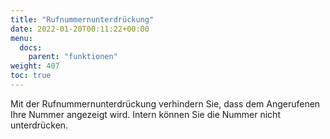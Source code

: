 ```yaml
---
title: "Rufnummernunterdrückung"
date: 2022-01-20T00:11:22+00:00
menu:
  docs:
    parent: "funktionen"
weight: 407
toc: true
---
```


Mit der Rufnummernunterdrückung verhindern Sie, dass dem Angerufenen Ihre Nummer angezeigt wird. Intern können Sie die Nummer nicht unterdrücken.